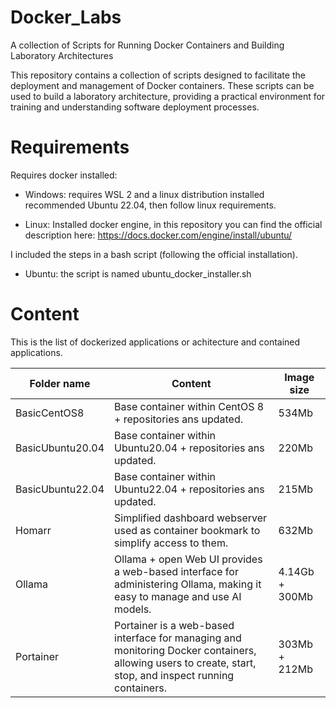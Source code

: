 # Docker_Labs
A collection of Scripts for Running Docker Containers and Building Laboratory Architectures

This repository contains a collection of scripts designed to facilitate the deployment and management of Docker containers. These scripts can be used to build a laboratory architecture, providing a practical environment for training and understanding software deployment processes.

# Requirements
Requires docker installed:

- Windows: requires WSL 2 and a linux distribution installed recommended Ubuntu 22.04, then follow linux requirements.

- Linux: Installed docker engine, in this repository you can find the official description here: https://docs.docker.com/engine/install/ubuntu/

I included the steps in a bash script (following the official installation). 

- Ubuntu:  the script is named ubuntu_docker_installer.sh

# Content
This is the list of dockerized applications or achitecture and contained applications.

|Folder name| Content| Image size |
|---|---|---|
| BasicCentOS8 | Base container within CentOS 8 + repositories ans updated.| 534Mb |
| BasicUbuntu20.04 | Base container within Ubuntu20.04 + repositories ans updated.| 220Mb |
| BasicUbuntu22.04 | Base container within Ubuntu22.04 + repositories ans updated.| 215Mb |
| Homarr | Simplified dashboard webserver used as container bookmark to simplify access to them.| 632Mb |
| Ollama  | Ollama + open Web UI provides a web-based interface for administering Ollama, making it easy to manage and use AI models.| 4.14Gb + 300Mb |
| Portainer | Portainer is a web-based interface for managing and monitoring Docker containers, allowing users to create, start, stop, and inspect running containers.| 303Mb + 212Mb |